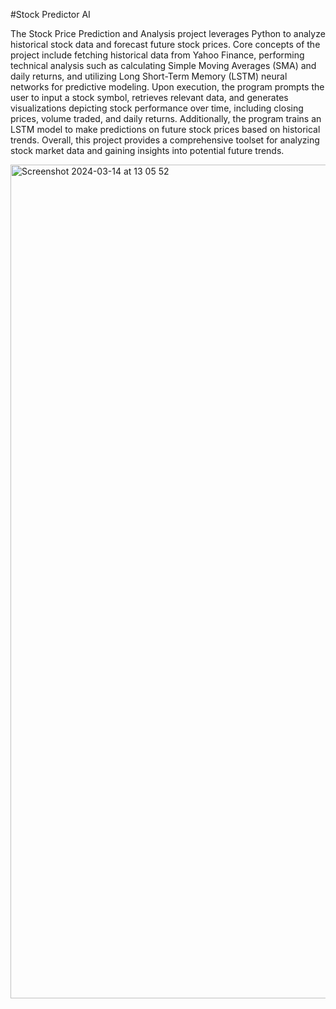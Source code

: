 #Stock Predictor AI

The Stock Price Prediction and Analysis project leverages Python to analyze historical stock data and forecast future stock prices. Core concepts of the project include fetching historical data from Yahoo Finance, performing technical analysis such as calculating Simple Moving Averages (SMA) and daily returns, and utilizing Long Short-Term Memory (LSTM) neural networks for predictive modeling. Upon execution, the program prompts the user to input a stock symbol, retrieves relevant data, and generates visualizations depicting stock performance over time, including closing prices, volume traded, and daily returns. Additionally, the program trains an LSTM model to make predictions on future stock prices based on historical trends. Overall, this project provides a comprehensive toolset for analyzing stock market data and gaining insights into potential future trends.

<img width="1334" alt="Screenshot 2024-03-14 at 13 05 52" src="https://github.com/KarimMohamed-1633/StockPredictor/assets/123555353/425c11d0-b226-4758-aebf-9e4405151ff2">
